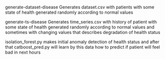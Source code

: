 generate-dataset-disease Generates dataset.csv with patients with some state of health generated randomly according to normal values

generate-ts-disease Generates time_series.csv with history of patient with some state of health generated randomly according to normal values and sometimes with changing values that describes degradation of health status

isolation_forest.py makes initial anomaly detection of health status and after that catboost_pred.py will learn by this data how to predict if patient will feel bad in next hours
